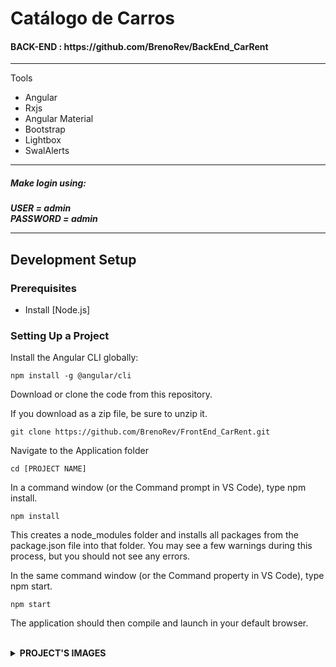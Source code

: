 # Catálogo de Carros
<h4>BACK-END : https://github.com/BrenoRev/BackEnd_CarRent</h4>
<hr>
 <p>Tools</p>
        <ul>
  <li>Angular</li>
  <li>Rxjs</li>
  <li>Angular Material</li>
  <li>Bootstrap</li>
  <li>Lightbox</li>
  <li>SwalAlerts</li>
        </ul>

<hr>
<h5> Make login using:
<h5> USER = admin <br> PASSWORD = admin
<hr>
  
## Development Setup

### Prerequisites

- Install [Node.js]

### Setting Up a Project

Install the Angular CLI globally:

```
npm install -g @angular/cli
```

Download or clone the code from this repository.

If you download as a zip file, be sure to unzip it.

```
git clone https://github.com/BrenoRev/FrontEnd_CarRent.git
```

Navigate to the Application folder

```
cd [PROJECT NAME]

```

In a command window (or the Command prompt in VS Code), type npm install.

```
npm install

```

This creates a node_modules folder and installs all packages from the package.json file into that folder. You may see a few warnings during this process, but you should not see any errors.

In the same command window (or the Command property in VS Code), type npm start.

```
npm start

```
The application should then compile and launch in your default browser.

<br>
<details>
    <br>
    <summary><b>PROJECT'S IMAGES</b></summary>
  </details>
